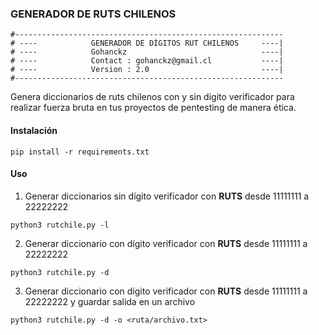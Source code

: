 ### GENERADOR DE RUTS CHILENOS

```
#------------------------------------------------------------
# ----            GENERADOR DE DÍGITOS RUT CHILENOS     ----|
# ----            Gohanckz                              ----|
# ----            Contact : gohanckz@gmail.cl           ----|
# ----            Version : 2.0                         ----|
#------------------------------------------------------------
```

Genera diccionarios de ruts chilenos con y sin digito verificador para realizar fuerza bruta en tus proyectos de pentesting de manera ética.

#### Instalación

```
pip install -r requirements.txt

```

#### Uso

1. Generar diccionarios sin dígito verificador con **RUTS** desde 11111111 a 22222222

```
python3 rutchile.py -l 
```

2. Generar diccionario con dígito verificador con **RUTS** desde 11111111 a 22222222

```
python3 rutchile.py -d 
```

3. Generar diccionario con dígito verificador con **RUTS** desde 11111111 a 22222222 y guardar salida en un archivo

```
python3 rutchile.py -d -o <ruta/archivo.txt>
```
